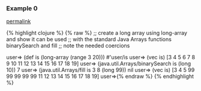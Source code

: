 ### Example 0
[permalink](#example-0)

{% highlight clojure %}
{% raw %}
;; create a long array using long-array and show it can be used
;; with the standard Java Arrays functions binarySearch and fill
;; note the needed coercions

user=> (def is (long-array (range 3 20)))
#'user/is
user=> (vec is)
[3 4 5 6 7 8 9 10 11 12 13 14 15 16 17 18 19]
user=> (java.util.Arrays/binarySearch is (long 10))
7
user=> (java.util.Arrays/fill is 3 8 (long 99))
nil
user=> (vec is)
[3 4 5 99 99 99 99 99 11 12 13 14 15 16 17 18 19]
user=>{% endraw %}
{% endhighlight %}


